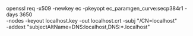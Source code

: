 openssl req -x509 -newkey ec -pkeyopt ec_paramgen_curve:secp384r1 -days 3650 \
  -nodes -keyout localhost.key -out localhost.crt -subj "/CN=localhost" \
  -addext "subjectAltName=DNS:localhost,DNS:*.localhost"
